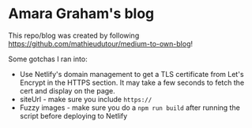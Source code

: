 # Amara Graham's blog

This repo/blog was created by following https://github.com/mathieudutour/medium-to-own-blog!

Some gotchas I ran into:
* Use Netlify's domain management to get a TLS certificate from Let's Encrypt in the HTTPS section. It may take a few seconds to fetch the cert and display on the page. 
* siteUrl - make sure you include `https://`
* Fuzzy images - make sure you do a `npm run build` after running the script before deploying to Netlify
